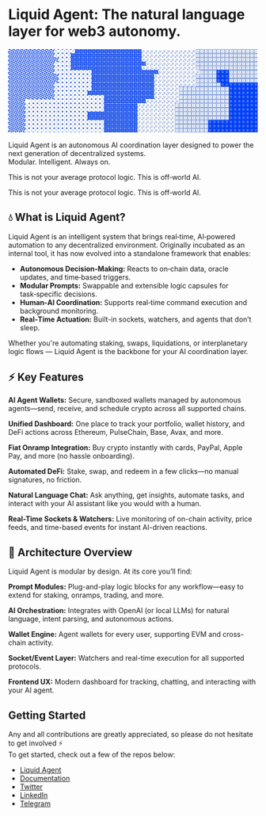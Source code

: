 # Liquid Agent: The natural language layer for web3 autonomy.

![liquid Agent banner](/assets/1500x500.jpeg)

Liquid Agent is an autonomous AI coordination layer designed to power the next generation of decentralized systems.  
Modular. Intelligent. Always on.

This is not your average protocol logic. This is off‑world AI.

This is not your average protocol logic. This is off‑world AI.

## 💧 What is Liquid Agent?  
Liquid Agent is an intelligent system that brings real‑time, AI‑powered automation to any decentralized environment. Originally incubated as an internal tool, it has now evolved into a standalone framework that enables:

-  **Autonomous Decision‑Making:** Reacts to on‑chain data, oracle updates, and time‑based triggers.
-  **Modular Prompts:** Swappable and extensible logic capsules for task‑specific decisions.
-  **Human‑AI Coordination:** Supports real‑time command execution and background monitoring.
-  **Real‑Time Actuation:** Built-in sockets, watchers, and agents that don’t sleep.

Whether you're automating staking, swaps, liquidations, or interplanetary logic flows — Liquid Agent is the backbone for your AI coordination layer.

## ⚡️ Key Features
**AI Agent Wallets:**
Secure, sandboxed wallets managed by autonomous agents—send, receive, and schedule crypto across all supported chains.

**Unified Dashboard:**
One place to track your portfolio, wallet history, and DeFi actions across Ethereum, PulseChain, Base, Avax, and more.

**Fiat Onramp Integration:**
Buy crypto instantly with cards, PayPal, Apple Pay, and more (no hassle onboarding).

**Automated DeFi:**
Stake, swap, and redeem in a few clicks—no manual signatures, no friction.

**Natural Language Chat:**
Ask anything, get insights, automate tasks, and interact with your AI assistant like you would with a human.

**Real-Time Sockets & Watchers:**
Live monitoring of on-chain activity, price feeds, and time-based events for instant AI-driven reactions.

## 📐 Architecture Overview
Liquid Agent is modular by design.
At its core you’ll find:

**Prompt Modules:**
Plug-and-play logic blocks for any workflow—easy to extend for staking, onramps, trading, and more.

**AI Orchestration:**
Integrates with OpenAI (or local LLMs) for natural language, intent parsing, and autonomous actions.

**Wallet Engine:**
Agent wallets for every user, supporting EVM and cross-chain activity.

**Socket/Event Layer:**
Watchers and real-time execution for all supported protocols.

**Frontend UX:**
Modern dashboard for tracking, chatting, and interacting with your AI agent.

##  Getting Started

Any and all contributions are greatly appreciated, so please do not hesitate to get involved ⚡  
To get started, check out a few of the repos below:

- [Liquid Agent](https://www.liquidagent.ai/)  
- [Documentation](https://docs.liquidagent.ai)  
- [Twitter](https://x.com/LiquidAgentAI)  
- [LinkedIn](https://www.linkedin.com/company/liquid-os)  
- [Telegram](https://t.me/liquidagentai)  
